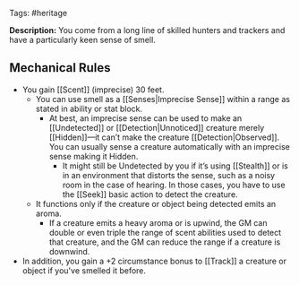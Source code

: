 Tags: #heritage

**Description:** You come from a long line of skilled hunters and trackers and have a particularly keen sense of smell. 

## Mechanical Rules

- You gain [[Scent]] (imprecise) 30 feet.
	- You can use smell as a [[Senses|Imprecise Sense]] within a range as stated in ability or stat block.
		-  At best, an imprecise sense can be used to make an [[Undetected]]  or [[Detection|Unnoticed]] creature merely [[Hidden]]—it can’t make the creature [[Detection|Observed]].   You can usually sense a creature automatically with an imprecise sense making it Hidden.
			- It might still be Undetected by you if it’s using [[Stealth]] or is in an environment that distorts the sense, such as a noisy room in the case of hearing. In those cases, you have to use the [[Seek]] basic action to detect the creature. 
	- It functions only if the creature or object being detected emits an aroma.
		- If a creature emits a heavy aroma or is upwind, the GM can double or even triple the range of scent abilities used to detect that creature, and the GM can reduce the range if a creature is downwind.
- In addition, you gain a +2 circumstance bonus to [[Track]] a creature or object if you've smelled it before.